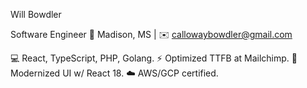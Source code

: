Will Bowdler

Software Engineer
📍 Madison, MS | ✉️ callowaybowdler@gmail.com

💻 React, TypeScript, PHP, Golang.
⚡ Optimized TTFB at Mailchimp.
🔄 Modernized UI w/ React 18.
☁️ AWS/GCP certified.
